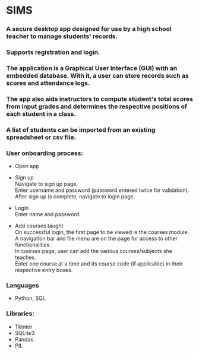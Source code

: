 # SIMS

### A secure desktop app designed for use by a high school teacher to manage students' records.

### Supports registration and login.
### The application is a Graphical User Interface (GUI) with an embedded database. With it, a user can store records such as scores and attendance logs.
### The app also aids instructors to compute student's total scores from input grades and determines the respective positions of each student in a class.
### A list of students can be imported from an existing spreadsheet or csv file.

### User onboarding process:
* Open app
* Sign up  
Navigate to sign up page.  
Enter username and password (password entered twice for validation).  
After sign up is complete, navigate to login page.

* Login  
Enter name and password.

* Add courses taught  
On successful login, the first page to be viewed is the courses module.  
A navigation bar and file menu are on the page for access to other functionalities.  
In courses page, user can add the various courses/subjects she teaches.  
Enter one course at a time and its course code (if applicable) in their respective entry boxes. 

 
### Languages
* Python, SQL

### Libraries:
* Tkinter
* SQLite3
* Pandas
* PIL

  
